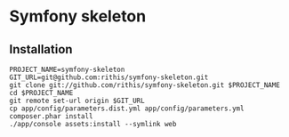 # Symfony skeleton

## Installation

    PROJECT_NAME=symfony-skeleton
    GIT_URL=git@github.com:rithis/symfony-skeleton.git
    git clone git://github.com/rithis/symfony-skeleton.git $PROJECT_NAME
    cd $PROJECT_NAME
    git remote set-url origin $GIT_URL
    cp app/config/parameters.dist.yml app/config/parameters.yml
    composer.phar install
    ./app/console assets:install --symlink web
